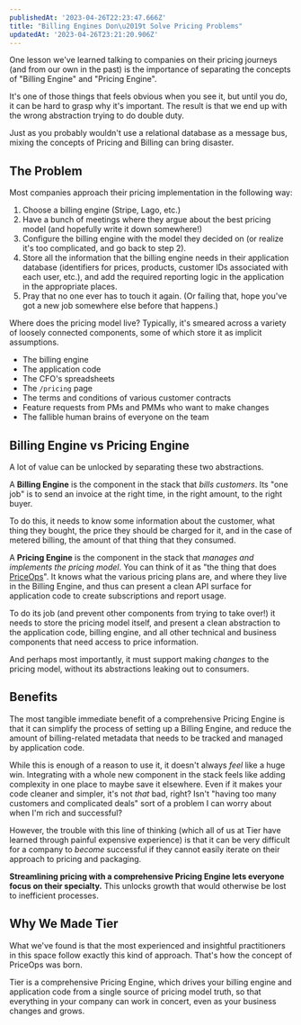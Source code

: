 ```yaml
---
publishedAt: '2023-04-26T22:23:47.666Z'
title: "Billing Engines Don\u2019t Solve Pricing Problems"
updatedAt: '2023-04-26T23:21:20.906Z'
---
```


One lesson we've learned talking to companies on their pricing journeys (and from our own in the past) is the importance of separating the concepts of "Billing Engine" and "Pricing Engine".


It's one of those things that feels obvious when you see it, but until you do, it can be hard to grasp why it's important. The result is that we end up with the wrong abstraction trying to do double duty.


Just as you probably wouldn't use a relational database as a message bus, mixing the concepts of Pricing and Billing can bring disaster.


**The Problem**
---------------


Most companies approach their pricing implementation in the following way:


1. Choose a billing engine (Stripe, Lago, etc.)
2. Have a bunch of meetings where they argue about the best pricing model (and hopefully write it down somewhere!)
3. Configure the billing engine with the model they decided on (or realize it's too complicated, and go back to step 2).
4. Store all the information that the billing engine needs in their application database (identifiers for prices, products, customer IDs associated with each user, etc.), and add the required reporting logic in the application in the appropriate places.
5. Pray that no one ever has to touch it again. (Or failing that, hope you've got a new job somewhere else before that happens.)


Where does the pricing model live? Typically, it's smeared across a variety of loosely connected components, some of which store it as implicit assumptions.


* The billing engine
* The application code
* The CFO's spreadsheets
* The `/pricing` page
* The terms and conditions of various customer contracts
* Feature requests from PMs and PMMs who want to make changes
* The fallible human brains of everyone on the team


**Billing Engine vs Pricing Engine**
------------------------------------


A lot of value can be unlocked by separating these two abstractions.


A **Billing Engine** is the component in the stack that *bills customers*. Its "one job" is to send an invoice at the right time, in the right amount, to the right buyer.


To do this, it needs to know some information about the customer, what thing they bought, the price they should be charged for it, and in the case of metered billing, the amount of that thing that they consumed.


A **Pricing Engine** is the component in the stack that *manages and implements the pricing model*. You can think of it as "the thing that does [PriceOps](https://priceops.org)". It knows what the various pricing plans are, and where they live in the Billing Engine, and thus can present a clean API surface for application code to create subscriptions and report usage.


To do its job (and prevent other components from trying to take over!) it needs to store the pricing model itself, and present a clean abstraction to the application code, billing engine, and all other technical and business components that need access to price information.


And perhaps most importantly, it must support making *changes* to the pricing model, without its abstractions leaking out to consumers.


**Benefits**
------------


The most tangible immediate benefit of a comprehensive Pricing Engine is that it can simplify the process of setting up a Billing Engine, and reduce the amount of billing-related metadata that needs to be tracked and managed by application code.


While this is enough of a reason to use it, it doesn't always *feel* like a huge win. Integrating with a whole new component in the stack feels like adding complexity in one place to maybe save it elsewhere. Even if it makes your code cleaner and simpler, it's not *that* bad, right? Isn't "having too many customers and complicated deals" sort of a problem I can worry about when I'm rich and successful?


However, the trouble with this line of thinking (which all of us at Tier have learned through painful expensive experience) is that it can be very difficult for a company to *become* successful if they cannot easily iterate on their approach to pricing and packaging.


**Streamlining pricing with a comprehensive Pricing Engine lets everyone focus on their specialty.** This unlocks growth that would otherwise be lost to inefficient processes.


**Why We Made Tier**
--------------------


What we've found is that the most experienced and insightful practitioners in this space follow exactly this kind of approach. That's how the concept of PriceOps was born.


Tier is a comprehensive Pricing Engine, which drives your billing engine and application code from a single source of pricing model truth, so that everything in your company can work in concert, even as your business changes and grows.


